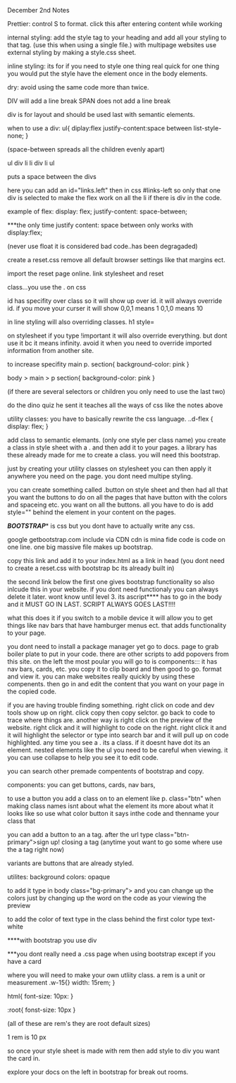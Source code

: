 December 2nd Notes

Prettier:
control S to format. click this after entering content while working

internal styling:
add the style tag to your heading and add all your styling to that tag. (use this when using a single file.)
with multipage websites use external styling by making a style.css sheet.

inline styling:
its for if you need to style one thing real quick for one thing
you would put the style have the element once in the body elements.

dry:
avoid using the same code more than twice. 



DIV will add a line break
SPAN does not add a line break

div is for layout and should be used last with semantic elements. 

when to use a div:
ul{
diplay:flex
justify-content:space between
list-style-none;
}

(space-between spreads all the children evenly apart)

ul
div
li 
li
div
li
ul

puts a space between the divs

here you can add an id="links.left"
then in css 
#links-left so only that one div is selected to make the flex work on all the li if there is div in the code.

example of flex:
display: flex;
justify-content: space-between;

***the only time justify content: space between only works with display:flex;

(never use float it is considered bad code..has been degragaded)

create a reset.css
remove all default browser settings like that margins ect.

import the reset page online. 
link stylesheet and reset

class...you use the . on css

id has specifity over class so it will show up over
id. it will always override id. if you move your curser it will show
0,0,1 means 1
0,1,0 means 10

in line styling will also overriding classes. 
h1 style=

on stylesheet if you type !important it will also override everything. but dont use it bc it means infinity. avoid it when you need to override imported information from another site.  

to increase specifity
main p. section{
background-color: pink
}

body > main > p section{
background-color: pink
}

(if there are several selectors or children you only need to use the last two)

do the dino quiz he sent it teaches all the ways of css like the notes above


utility classes: 
you have to basically rewrite the css language.
..d-flex {
display: flex;
}

add class to semantic elemants. 
(only one style per class name)
you create a class in style sheet with a . and then add it to your pages. 
a library has these already made for me to create a class. you will need this bootstrap. 

just by creating your utility classes on stylesheet you can then apply it anywhere you need on the page. you dont need multipe styling.

you can create something called .button on style sheet and then had all that you want the buttons to do on all the pages that have button with the colors and spaceing etc. you want on all the buttons. all you have to do is add style="" behind the element in your content on the pages. 





***BOOTSTRAP****
is css but you dont have to actually write any css. 

google getbootstrap.com
include via CDN
cdn is mina fide code is code on one line. one big massive file makes up bootstrap.

copy this link and add it to your index.html as a link in head (you dont need to create a reset.css with bootstrap bc its already built in)

the second link below the first one gives bootstrap functionality so also inlcude this in your website. if you dont need functionaly you can always delete it later. wont know until level 3.
its ascript**** has to go in the body and it MUST GO IN LAST. SCRIPT ALWAYS GOES LAST!!!!

what this does it if you switch to a mobile device it will allow you to get things like nav bars that have hamburger menus ect. that adds functionality to your page.

you dont need to install a package manager yet 
 go to docs. page to grab boiler plate to put in your code. there are other scripts to add popovers from this site. 
on the left the most poular you will go to is 
components:::
it has nav bars, cards, etc. you copy it to clip board and then good to go. format and view it. you can make websites really quickly by using these compenents. then go in and edit the content that you want on your page in the copied code. 

if you are having trouble finding something. right click on code and dev tools show up on right. click copy then copy selctor. go back to code to trace where things are. another way is right click on the preview of the website. right click and it will highlight to code on the right. right click it and it will highlight the selector or type into search bar and it will pull up on code highlighted. any time you see a . its a class. if it doesnt have dot its an element. nested elements like the ul you need to be careful when viewing. it you can use collapse to help you see it to edit code. 

you can search other premade compentents of bootstrap and copy. 

components:
you can get buttons, cards, nav bars, 

to use a button you add a class on to an element like p. class="btn" 
when making class names isnt about what the element its more about what it looks like so use what color button it says inthe code and thenname your class that

you can add a button to an a tag. after the url type class="btn-primary">sign up! closing a tag
(anytime yout want to go some where use the a tag right now)

variants are buttons that are already styled. 

utilites:
background colors: opaque

to add it type in     body class="bg-primary">
and you can change up the colors just by changing up the word on the code as your viewing the preview

to add the color of text type in the class behind the first color type text-white

****with bootstrap you use div


***you dont really need a .css page when using bootstrap except if you have a card

where you will need to make your own utliity class. 
a rem is a unit or measurement
.w-15{}
width: 15rem;
}

html{
font-size: 10px:
}

:root{
fonst-size: 10px
}

(all of these are rem's they are root default sizes)

1 rem is 10 px

so once your style sheet is made with rem then add style to div you want the card in. 

explore your docs on the left in bootstrap for break out rooms.